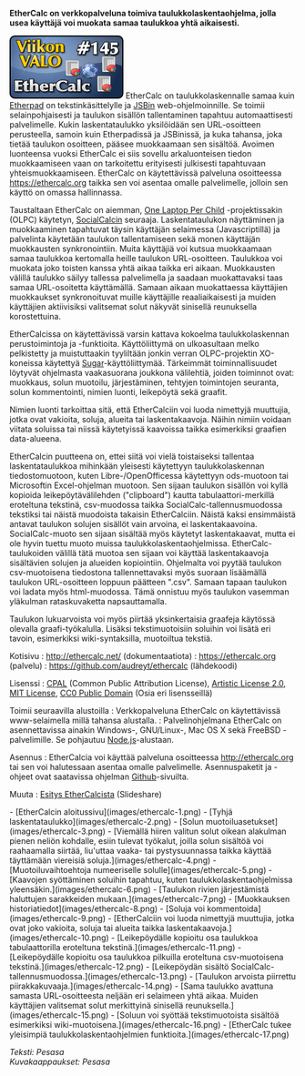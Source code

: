 <!--
Title: 3x41 EtherCalc - Viikon VALO #145
Date: 2013/10/06
Pageimage: valo145-ethercalc.png
Tags: Linux,Windows,Mac OS X,FreeBSD,Kaikki alustat,Palvelin,Palvelu,Taulukkolaskenta,Yhteistyö,Toimisto
-->

**EtherCalc on verkkopalveluna toimiva taulukkolaskentaohjelma, jolla
usea käyttäjä voi muokata samaa taulukkoa yhtä aikaisesti.**

![](images/valo145-ethercalc.png "fig:valo145-ethercalc.png") EtherCalc on
taulukkolaskennalle samaa kuin [Etherpad](Etherpad) on
tekstinkäsittelylle ja [JSBin](JSBin) web-ohjelmoinnille. Se
toimii selainpohjaisesti ja taulukon sisällön tallentaminen tapahtuu
automaattisesti palvelimelle. Kukin laskentataulukko yksilöidään sen
URL-osoitteen perusteella, samoin kuin Etherpadissä ja JSBinissä, ja
kuka tahansa, joka tietää taulukon osoitteen, pääsee muokkaamaan sen
sisältöä. Avoimen luonteensa vuoksi EtherCalc ei siis sovellu
arkaluonteisen tiedon muokkaamiseen vaan on tarkoitettu erityisesti
julkisesti tapahtuvaan yhteismuokkaamiseen. EtherCalc on käytettävissä
palveluna osoitteessa <https://ethercalc.org> taikka sen voi asentaa
omalle palvelimelle, jolloin sen käyttö on omassa hallinnassa.

Taustaltaan EtherCalc on aiemman, [One Laptop Per
Child](http://one.laptop.org/) -projektissakin (OLPC) käytetyn,
[SocialCalcin](http://wiki.laptop.org/go/SocialCalc) seuraaja.
Laskentataulukon näyttäminen ja muokkaaminen tapahtuvat täysin käyttäjän
selaimessa (Javascriptillä) ja palvelinta käytetään taulukon
tallentamiseen sekä monen käyttäjän muokkausten synkronointiin. Muita
käyttäjiä voi kutsua muokkaamaan samaa taulukkoa kertomalla heille
taulukon URL-osoitteen. Taulukkoa voi muokata joko toisten kanssa yhtä
aikaa taikka eri aikaan. Muokkausten välillä taulukko säilyy tallessa
palvelimella ja saadaan muokattavaksi taas samaa URL-osoitetta
käyttämällä. Samaan aikaan muokattaessa käyttäjien muokkaukset
synkronoituvat muille käyttäjille reaaliaikaisesti ja muiden käyttäjien
aktiivisiksi valitsemat solut näkyvät sinisellä reunuksella
korostettuina.

EtherCalcissa on käytettävissä varsin kattava kokoelma taulukkolaskennan
perustoimintoja ja -funktioita. Käyttöliittymä on ulkoasultaan melko
pelkistetty ja muistuttaakin tyyliltään jonkin verran OLPC-projektin
XO-koneissa käytettyä
[Sugar](http://en.wikipedia.org/wiki/Sugar_%28software%29)-käyttöliittymää.
Tärkeimmät toiminnallisuudet löytyvät ohjelmasta vaakasuorana joukkona
välilehtiä, joiden toiminnot ovat: muokkaus, solun muotoilu,
järjestäminen, tehtyjen toimintojen seuranta, solun kommentointi, nimien
luonti, leikepöytä sekä graafit.

Nimien luonti tarkoittaa sitä, että EtherCalciin voi luoda nimettyjä
muuttujia, jotka ovat vakioita, soluja, alueita tai laskentakaavoja.
Näihin nimiin voidaan viitata soluissa tai niissä käytetyissä kaavoissa
taikka esimerkiksi graafien data-alueena.

EtherCalcin puutteena on, ettei siitä voi vielä toistaiseksi tallentaa
laskentataulukkoa mihinkään yleisesti käytettyyn taulukkolaskennan
tiedostomuotoon, kuten Libre-/OpenOfficessa käytettyyn ods-muotoon tai
Microsoftin Excel-ohjelman muotoon. Sen sijaan taulukon sisällön voi
kyllä kopioida leikepöytävälilehden ("clipboard") kautta
tabulaattori-merkillä eroteltuna tekstinä, csv-muodossa taikka
SocialCalc-tallennusmuodossa tekstiksi tai näistä muodoista takaisin
EtherCalciin. Näistä kaksi ensimmäistä antavat taulukon solujen sisällöt
vain arvoina, ei laskentakaavoina. SocialCalc-muoto sen sijaan sisältää
myös käytetyt laskentakaavat, mutta ei ole hyvin tuettu muoto muissa
taulukkolaskentaohjelmissa. EtherCalc-taulukoiden välillä tätä muotoa
sen sijaan voi käyttää laskentakaavoja sisältävien solujen ja alueiden
kopiointiin. Ohjelmalta voi pyytää taulukon csv-muotoisena tiedostona
tallennettavaksi myös suoraan lisäämällä taulukon URL-osoitteen loppuun
päätteen ".csv". Samaan tapaan taulukon voi ladata myös html-muodossa.
Tämä onnistuu myös taulukon vasemman yläkulman rataskuvaketta
napsauttamalla.

Taulukon lukuarvoista voi myös piirtää yksinkertaisia graafeja käytössä
olevalla graafi-työkalulla. Lisäksi tekstimuotoisiin soluihin voi lisätä
eri tavoin, esimerkiksi wiki-syntaksilla, muotoiltua tekstiä.

Kotisivu
:   <http://ethercalc.net/> (dokumentaatiota)
:   <https://ethercalc.org> (palvelu)
:   <https://github.com/audreyt/ethercalc> (lähdekoodi)

Lisenssi
:   [CPAL](http://opensource.org/licenses/CPAL-1.0) (Common Public
    Attribution License), [Artistic License
    2.0](http://opensource.org/licenses/Artistic-2.0), [MIT
    License](http://opensource.org/licenses/MIT), [CC0 Public
    Domain](http://creativecommons.org/publicdomain/zero/1.0/) (Osia eri
    lisensseillä)

Toimii seuraavilla alustoilla
:   Verkkopalveluna EtherCalc on käytettävissä www-selaimella millä
    tahansa alustalla.
:   Palvelinohjelmana EtherCalc on asennettavissa ainakin Windows-,
    GNU/Linux-, Mac OS X sekä FreeBSD -palvelimille. Se pohjautuu
    [Node.js](http://nodejs.org)-alustaan.

Asennus
:   EtherCalcia voi käyttää palveluna osoitteessa <http://ethercalc.org>
    tai sen voi halutessaan asentaa omalle palvelimelle. Asennuspaketit
    ja -ohjeet ovat saatavissa ohjelman
    [Github](https://github.com/audreyt/ethercalc)-sivuilta.

Muuta
:   [Esitys
    EtherCalcista](http://www.slideshare.net/autang/ethercalc-multiplayer-spreadsheet-12641848)
    (Slideshare)

<div class="psgallery" markdown="1">
-   [EtherCalcin aloitussivu](images/ethercalc-1.png)
-   [Tyhjä laskentataulukko](images/ethercalc-2.png)
-   [Solun muotoiluasetukset](images/ethercalc-3.png)
-   [Viemällä hiiren valitun solut oikean alakulman pienen neliön
    kohdalle, esiin tulevat työkalut, joilla solun sisältöä voi
    raahaamalla siirtää, liu'uttaa vaaka- tai pystysuunnassa taikka
    käyttää täyttämään viereisiä soluja.](images/ethercalc-4.png)
-   [Muotoiluvaihtoehtoja numeeriselle solulle](images/ethercalc-5.png)
-   [Kaavojen syöttäminen soluihin tapahtuu, kuten
    taulukkolaskentaohjelmissa yleensäkin.](images/ethercalc-6.png)
-   [Taulukon rivien järjestämistä haluttujen sarakkeiden
    mukaan.](images/ethercalc-7.png)
-   [Muokkauksen historiatiedot](images/ethercalc-8.png)
-   [Soluja voi kommentoida](images/ethercalc-9.png)
-   [EtherCalciin voi luoda nimettyjä muuttujia, jotka ovat joko
    vakioita, soluja tai alueita taikka
    laskentakaavoja.](images/ethercalc-10.png)
-   [Leikepöydälle kopioitu osa taulukkoa tabulaattorilla eroteltuna
    tekstinä.](images/ethercalc-11.png)
-   [Leikepöydälle kopioitu osa taulukkoa pilkuilla eroteltuna
    csv-muotoisena tekstinä.](images/ethercalc-12.png)
-   [Leikepöydän sisältö
    SocialCalc-tallennusmuodossa.](images/ethercalc-13.png)
-   [Taulukon arvoista piirrettu
    piirakkakuvaaja.](images/ethercalc-14.png)
-   [Sama taulukko avattuna samasta URL-osoitteesta neljään eri
    selaimeen yhtä aikaa. Muiden käyttäjien valitsemat solut merkittyinä
    sinisellä reunuksella.](images/ethercalc-15.png)
-   [Soluun voi syöttää tekstimuotoista sisältöä esimerkiksi
    wiki-muotoisena.](images/ethercalc-16.png)
-   [EtherCalc tukee yleisimpiä taulukkolaskentaohjelmien
    funktioita.](images/ethercalc-17.png)
</div>

*Teksti: Pesasa* <br />
*Kuvakaappaukset: Pesasa*


